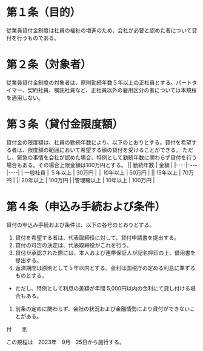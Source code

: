 # 第１条（目的）
従業員貸付金制度は社員の福祉の増進のため、会社が必要と認めた者について貸付を行うものである。

# 第２条（対象者）
従業員貸付金制度の対象者は、原則勤続年数５年以上の正社員とする。パートタイマー、契約社員、嘱託社員など、正社員以外の雇用区分の者については本規程を適用しない。

# 第３条（貸付金限度額）
貸付金の限度額は、社員の勤続年数により、以下のとおりとする。貸付を希望する者は、限度額の範囲において希望する額の貸付を受けることができる。
ただし、緊急の事情を会社が認めた場合、特例として勤続年数に関わらず貸付を行う場合もある。その場合上限金額は100万円とする。
|| 勤続年数 | 金額 |
|----|----|----| 
| 一般社員 | ５年以上 | 30万円 |
|| 10年以上 | 50万円 |
|| 15年以上 | 70万円 |
|| 20年以上 | 100万円 |
|管理職以上 | 10年以上 | 100万円 |

# 第４条（申込み手続および条件）
貸付の申込み手続および条件は、以下の各号のとおりとする。
1. 貸付を希望する者は、代表取締役に対して、貸付申請書を提出する。
1. 貸付の可否の決定は、代表取締役がこれを行う。
1. 貸付が承認された際には、本人および連帯保証人が記名押印の上、借用書を提出する。
1. 返済期間は原則として５年以内とする。金利は国税庁の定める利息に準ずるものとする。
  - ただし、特例として利息の差額が年間 5,000円以内の金利にて貸し付ける場合もある。
1. 前条の定めに関わらず、会社の状況および金融情勢により貸付ができないことがある。

付　　則

この規程は　2023年　9月　25日から施行する。

